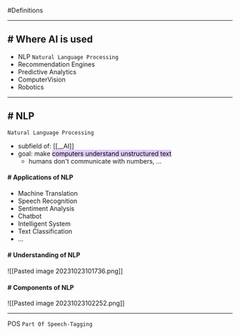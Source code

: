 #Definitions 

---
## # Where AI is used

- NLP `Natural Language Processing`
- Recommendation Engines
- Predictive Analytics
- ComputerVision
- Robotics

---

## # NLP
`Natural Language Processing`

- subfield of: [[__AI]]
- goal: make <mark style="background: #D2B3FFA6;">computers understand unstructured text </mark>
	- humans don't communicate with numbers, ...

#### # Applications of NLP

- Machine Translation
- Speech Recognition
- Sentiment Analysis
- Chatbot
- Intelligent System
- Text Classification
- ...

#### #  Understanding of NLP

![[Pasted image 20231023101736.png]]


#### # Components of NLP

![[Pasted image 20231023102252.png]]



---

POS `Part Of Speech-Tagging`

